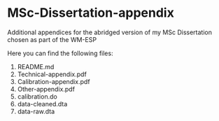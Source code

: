 # MSc-Dissertation-appendix
Additional appendices for the abridged version of my MSc Dissertation chosen as part of the WM-ESP

Here you can find the following files:
1. README.md
2. Technical-appendix.pdf
3. Calibration-appendix.pdf
4. Other-appendix.pdf
5. calibration.do
6. data-cleaned.dta
7. data-raw.dta

